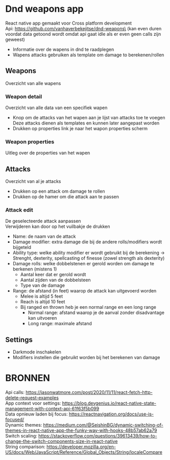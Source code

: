 # Dnd weapons app

React native app gemaakt voor Cross platform development\
Api: https://github.com/vanhaverbekejitse/dnd-weapons\
(kan even duren voordat data getoond wordt omdat api gaat idle als er even geen calls zijn geweest)

- Informatie over de wapens in dnd te raadplegen
- Wapens attacks gebruiken als template om damage to berekenen/rollen

## Weapons

Overzicht van alle wapens

### Weapon detail

Overzicht van alle data van een specifiek wapen

- Knop om de attacks van het wapen aan je lijst van attacks toe te voegen
  Deze attacks dienen als templates en kunnen later aangepast worden
- Drukken op properties link je naar het wapon properties scherm

### Weapon properties

Uitleg over de properties van het wapen

## Attacks

Overzicht van al je attacks

- Drukken op een attack om damage te rollen
- Drukken op de hamer om die attack aan te passen

### Attack edit

De geselecteerde attack aanpassen\
Verwijderen kan door op het vuilbakje de drukken

- Name: de naam van de attack
- Damage modifier: extra damage die bij de andere rolls/modifiers wordt bijgeteld
- Ability type: welke ability modifier er wordt gebruikt bij de berekening
  -> Strenght, dexterity, spellcasting of finesse (zowel strength als dexterity)
- Damage rolls: welke dobbelstenen er gerold worden om damage te berkenen (mistens 1)
  - Aantal keer dat er gerold wordt
  - Aantal zijden van de dobbelsteen
  - Type van de damage
- Range: de afstand (in feet) waarop de attack kan uitgevoerd worden
  - Melee is altijd 5 feet
  - Reach is altijd 10 feet
  - Bij ranged en thrown heb je een normal range en een long range
    - Normal range: afstand waarop je de aanval zonder disadvantage kan uitvoeren
    - Long range: maximale afstand

## Settings

- Darkmode inschakelen
- Modifiers instellen die gebruikt worden bij het berekenen van damage

# BRONNEN

Api calls: https://jasonwatmore.com/post/2020/11/11/react-fetch-http-delete-request-examples \
App context voor settings: https://blog.devgenius.io/react-native-state-management-with-context-api-61f63f5b099 \
Data opnieuw laden bij focus: https://reactnavigation.org/docs/use-is-focused/ \
Dynamic themes: https://medium.com/@SeishinBG/dynamic-switching-of-themes-in-react-native-app-the-funky-way-with-hooks-48b57ab62a79 \
Switch scaling: https://stackoverflow.com/questions/39613439/how-to-change-the-switch-components-size-in-react-native \
String comparison: https://developer.mozilla.org/en-US/docs/Web/JavaScript/Reference/Global_Objects/String/localeCompare
